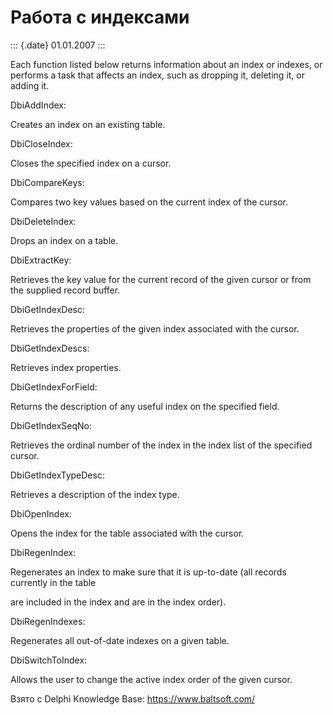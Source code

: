 Работа с индексами
==================

::: {.date}
01.01.2007
:::

Each function listed below returns information about an index or
indexes, or performs a task that affects an index, such as dropping it,
deleting it, or adding it.

DbiAddIndex:

Creates an index on an existing table.

DbiCloseIndex:

Closes the specified index on a cursor.

DbiCompareKeys:

Compares two key values based on the current index of the cursor.

DbiDeleteIndex:

Drops an index on a table.

DbiExtractKey:

Retrieves the key value for the current record of the given cursor or
from the supplied record buffer.

DbiGetIndexDesc:

Retrieves the properties of the given index associated with the cursor.

DbiGetIndexDescs:

Retrieves index properties.

DbiGetIndexForField:

Returns the description of any useful index on the specified field.

DbiGetIndexSeqNo:

Retrieves the ordinal number of the index in the index list of the
specified cursor.

DbiGetIndexTypeDesc:

Retrieves a description of the index type.

DbiOpenIndex:

Opens the index for the table associated with the cursor.

DbiRegenIndex:

Regenerates an index to make sure that it is up-to-date (all records
currently in the table

are included in the index and are in the index order).

DbiRegenIndexes:

Regenerates all out-of-date indexes on a given table.

DbiSwitchToIndex:

Allows the user to change the active index order of the given cursor.

Взято с Delphi Knowledge Base: <https://www.baltsoft.com/>
